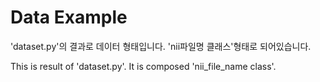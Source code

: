 # Data Example

'dataset.py'의 결과로 데이터 형태입니다.
'nii파일명 클래스'형태로 되어있습니다.

This is result of 'dataset.py'.
It is composed 'nii_file_name class'. 
